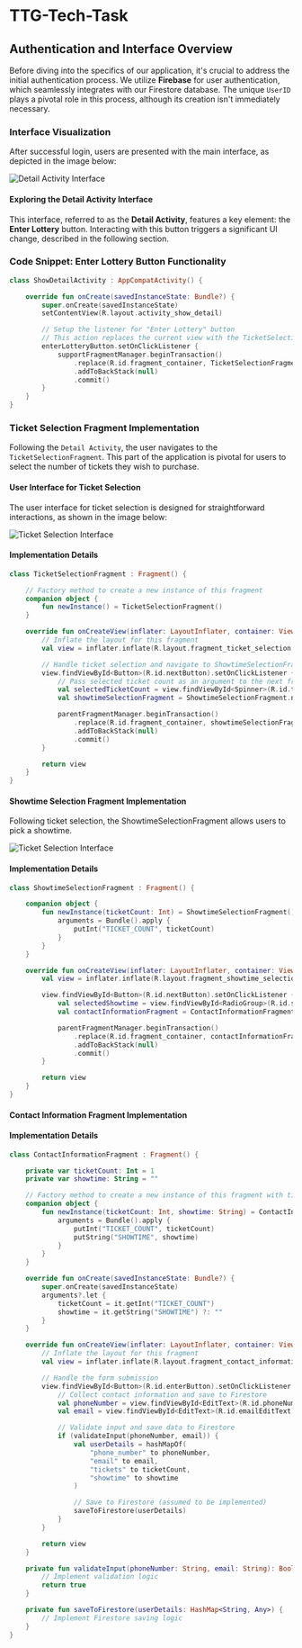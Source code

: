 # TTG-Tech-Task
## Authentication and Interface Overview

Before diving into the specifics of our application, it's crucial to address the initial authentication process. We utilize **Firebase** for user authentication, which seamlessly integrates with our Firestore database. The unique `UserID` plays a pivotal role in this process, although its creation isn't immediately necessary.

### Interface Visualization

After successful login, users are presented with the main interface, as depicted in the image below:

![Detail Activity Interface](https://github.com/CrystarRay/TTG-Tech-Task/assets/126846127/d7c220ca-1fe2-4b92-9a16-7da78dc57ef9)

#### Exploring the Detail Activity Interface

This interface, referred to as the **Detail Activity**, features a key element: the **Enter Lottery** button. Interacting with this button triggers a significant UI change, described in the following section.

### Code Snippet: Enter Lottery Button Functionality

```kotlin
class ShowDetailActivity : AppCompatActivity() {

    override fun onCreate(savedInstanceState: Bundle?) {
        super.onCreate(savedInstanceState)
        setContentView(R.layout.activity_show_detail)

        // Setup the listener for "Enter Lottery" button
        // This action replaces the current view with the TicketSelectionFragment
        enterLotteryButton.setOnClickListener {
            supportFragmentManager.beginTransaction()
                .replace(R.id.fragment_container, TicketSelectionFragment.newInstance())
                .addToBackStack(null)
                .commit()
        }
    }
}
```

### Ticket Selection Fragment Implementation

Following the `Detail Activity`, the user navigates to the `TicketSelectionFragment`. This part of the application is pivotal for users to select the number of tickets they wish to purchase.

#### User Interface for Ticket Selection

The user interface for ticket selection is designed for straightforward interactions, as shown in the image below:

![Ticket Selection Interface](https://github.com/CrystarRay/TTG-Tech-Task/assets/126846127/c56f6bc8-7807-4029-8e0c-d8cca303100a)

#### Implementation Details

```kotlin
class TicketSelectionFragment : Fragment() {

    // Factory method to create a new instance of this fragment
    companion object {
        fun newInstance() = TicketSelectionFragment()
    }

    override fun onCreateView(inflater: LayoutInflater, container: ViewGroup?, savedInstanceState: Bundle?): View {
        // Inflate the layout for this fragment
        val view = inflater.inflate(R.layout.fragment_ticket_selection, container, false)

        // Handle ticket selection and navigate to ShowtimeSelectionFragment
        view.findViewById<Button>(R.id.nextButton).setOnClickListener {
            // Pass selected ticket count as an argument to the next fragment
            val selectedTicketCount = view.findViewById<Spinner>(R.id.ticketSpinner).selectedItem.toString().toInt()
            val showtimeSelectionFragment = ShowtimeSelectionFragment.newInstance(selectedTicketCount)

            parentFragmentManager.beginTransaction()
                .replace(R.id.fragment_container, showtimeSelectionFragment)
                .addToBackStack(null)
                .commit()
        }

        return view
    }
}
```

#### Showtime Selection Fragment Implementation

Following ticket selection, the ShowtimeSelectionFragment allows users to pick a showtime.

![Ticket Selection Interface](https://github.com/CrystarRay/TTG-Tech-Task/assets/126846127/c56f6bc8-7807-4029-8e0c-d8cca303100a)

#### Implementation Details

```kotlin
class ShowtimeSelectionFragment : Fragment() {

    companion object {
        fun newInstance(ticketCount: Int) = ShowtimeSelectionFragment().apply {
            arguments = Bundle().apply {
                putInt("TICKET_COUNT", ticketCount)
            }
        }
    }

    override fun onCreateView(inflater: LayoutInflater, container: ViewGroup?, savedInstanceState: Bundle?): View {
        val view = inflater.inflate(R.layout.fragment_showtime_selection, container, false)

        view.findViewById<Button>(R.id.nextButton).setOnClickListener {
            val selectedShowtime = view.findViewById<RadioGroup>(R.id.showtimeRadioGroup).checkedRadioButtonId
            val contactInformationFragment = ContactInformationFragment.newInstance(ticketCount, selectedShowtime)

            parentFragmentManager.beginTransaction()
                .replace(R.id.fragment_container, contactInformationFragment)
                .addToBackStack(null)
                .commit()
        }

        return view
    }
}

```



#### Contact Information Fragment Implementation



#### Implementation Details

```kotlin
class ContactInformationFragment : Fragment() {

    private var ticketCount: Int = 1
    private var showtime: String = ""

    // Factory method to create a new instance of this fragment with ticket count and showtime
    companion object {
        fun newInstance(ticketCount: Int, showtime: String) = ContactInformationFragment().apply {
            arguments = Bundle().apply {
                putInt("TICKET_COUNT", ticketCount)
                putString("SHOWTIME", showtime)
            }
        }
    }

    override fun onCreate(savedInstanceState: Bundle?) {
        super.onCreate(savedInstanceState)
        arguments?.let {
            ticketCount = it.getInt("TICKET_COUNT")
            showtime = it.getString("SHOWTIME") ?: ""
        }
    }

    override fun onCreateView(inflater: LayoutInflater, container: ViewGroup?, savedInstanceState: Bundle?): View {
        // Inflate the layout for this fragment
        val view = inflater.inflate(R.layout.fragment_contact_information, container, false)

        // Handle the form submission
        view.findViewById<Button>(R.id.enterButton).setOnClickListener {
            // Collect contact information and save to Firestore
            val phoneNumber = view.findViewById<EditText>(R.id.phoneNumberEditText).text.toString()
            val email = view.findViewById<EditText>(R.id.emailEditText).text.toString()

            // Validate input and save data to Firestore
            if (validateInput(phoneNumber, email)) {
                val userDetails = hashMapOf(
                    "phone_number" to phoneNumber,
                    "email" to email,
                    "tickets" to ticketCount,
                    "showtime" to showtime
                )

                // Save to Firestore (assumed to be implemented)
                saveToFirestore(userDetails)
            }
        }

        return view
    }

    private fun validateInput(phoneNumber: String, email: String): Boolean {
        // Implement validation logic
        return true
    }

    private fun saveToFirestore(userDetails: HashMap<String, Any>) {
        // Implement Firestore saving logic
    }
}

```
